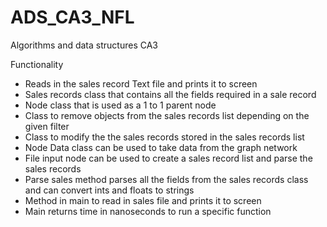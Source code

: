 # ADS_CA3_NFL

Algorithms and data structures CA3

Functionality

-   Reads in the sales record Text file and prints it to screen
-   Sales records class that contains all the fields required in a sale record
-   Node class that is used as a 1 to 1 parent node
-   Class to remove objects from the sales records list depending on the given filter
-   Class to modify the the sales records stored in the sales records list
-   Node Data class can be used to take data from the graph network
-   File input node can be used to create a sales record list and parse the sales records
-   Parse sales method parses all the fields from the sales records class and can convert ints and floats to strings 
-   Method in main to read in sales file and prints it to screen
-   Main returns time in nanoseconds to run a specific function

    



